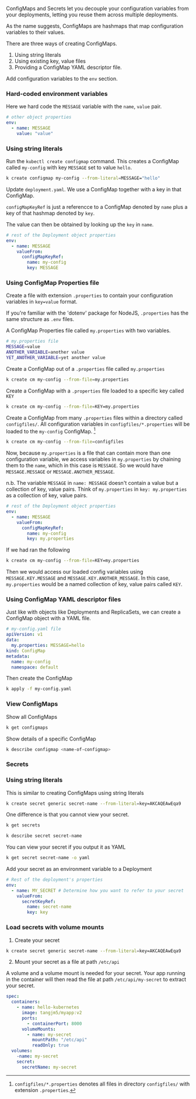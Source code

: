 ConfigMaps and Secrets let you decouple your configuration variables from your deployments, letting you reuse them across multiple deployments.

As the name suggests, ConfigMaps are hashmaps that map configuration variables to their values.

There are three ways of creating ConfigMaps.

1. Using string literals
2. Using existing key, value files
3. Providing a ConfigMap YAML descriptor file.

Add configuration variables to the `env` section.

### Hard-coded environment variables

Here we hard code the `MESSAGE` variable with the `name`, `value` pair.

```yaml
# other object properties
env:
  - name: MESSAGE
    value: "value"
```

### Using string literals

Run the `kubectl create configmap` command. This creates a ConfigMap called `my-config` with key `MESSAGE` set to value `hello`.

```bash
k create configmap my-config --from-literal=MESSAGE="hello"
```

Update `deployment.yaml`. We use a ConfigMap together with a key in that ConfigMap.

`configMapKeyRef` is just a referencce to a ConfigMap denoted by `name` plus a key of that hashmap denoted by `key`.

The value can then be obtained by looking up the `key` in `name`.

```yaml
# rest of the Deployment object properties
env:
  - name: MESSAGE
    valueFrom:
      configMapKeyRef:
        name: my-config
        key: MESSAGE
```

### Using ConfigMap Properties file

Create a file with extension `.properties` to contain your configuration variables in `key=value` format.

If you're familiar with the 'dotenv' package for NodeJS, `.properties` has the same structure as `.env` files.

A ConfigMap Properties file called `my.properties` with two variables.

```bash
# my.properties file
MESSAGE=value
ANOTHER_VARIABLE=another value
YET_ANOTHER_VARIABLE=yet another value
```

Create a ConfigMap out of a `.properties` file called `my.properties`

```bash
k create cm my-config --from-file=my.properties
```

Create a ConfigMap with a `.properties` file loaded to a specific key called `KEY`

```bash
k create cm my-config --from-file=KEY=my.properties
```

Create a ConfigMap from many `.properties` files within a directory called `configfiles/`. All configuration variables in `configfiles/*.properties` will be loaded to the `my-config` ConfigMap. [^1]

```bash
k create cm my-config --from-file=configfiles
```

Now, because `my.properties` is a file that can contain more than one configuration variable, we access variables in `my.properties` by chaining them to the `name`, which in this case is `MESSAGE`. So we would have `MESSAGE.MESSAGE` or `MESSAGE.ANOTHER_MESSAGE`.

n.b. The variable `MESSAGE` in `name: MESSAGE` doesn't contain a value but a collection of key, value pairs. Think of `my.properties` in `key: my.properties` as a collection of key, value pairs.

```yaml
# rest of the Deployment object properties
env:
  - name: MESSAGE
    valueFrom:
      configMapKeyRef:
        name: my-config
        key: my.properties
```

If we had ran the following

```bash
k create cm my-config --from-file=KEY=my.properties
```

Then we would access our loaded config variables using `MESSAGE.KEY.MESSAGE` and `MESSAGE.KEY.ANOTHER_MESSAGE`. In this case, `my.properties` would be a named collection of key, value pairs called `KEY`.

### Using ConfigMap YAML descriptor files

Just like with objects like Deployments and ReplicaSets, we can create a ConfigMap object with a YAML file.

```yaml
# my-config.yaml file
apiVersion: v1
data:
  my.properties: MESSAGE=hello
kind: ConfigMap
metadata:
  name: my-config
  namespace: default
```

Then create the ConfigMap

```bash
k apply -f my-config.yaml
```

### View ConfigMaps

Show all ConfigMaps

```bash
k get configmaps
```

Show details of a specific ConfigMap

```bash
k describe configmap <name-of-configmap>
```

### Secrets

### Using string literals

This is similar to creating ConfigMaps using string literals

```bash
k create secret generic secret-name --from-literal=key=AKCAQEAwEqa9
```

One difference is that you cannot view your secret.

```bash
k get secrets
```

```bash
k describe secret secret-name
```

You can view your secret if you output it as YAML

```bash
k get secret secret-name -o yaml
```

Add your secret as an environment variable to a Deployment

```yaml
# Rest of the deployment's properties
env:
  - name: MY_SECRET # Determine how you want to refer to your secret
    valueFrom:
      secretKeyRef:
        name: secret-name
        key: key
```

### Load secrets with volume mounts

1. Create your secret

```bash
k create secret generic secret-name --from-literal=key=AKCAQEAwEqa9
```

2. Mount your secret as a file at path `/etc/api`

A volume and a volume mount is needed for your secret.
Your app running in the container will then read the file at path `/etc/api/my-secret` to extract your secret.

```yaml
spec:
  containers:
    - name: hello-kubernetes
      image: tangjm5/myapp:v2
      ports:
        - containerPort: 8000
      volumeMounts:
        - name: my-secret
          mountPath: "/etc/api"
          readOnly: true
  volumes:
    -name: my-secret
    secret:
      secretName: my-secret
```

[^1]: `configfiles/*.properties` denotes all files in directory `configfiles/` with extension `.properties`.
